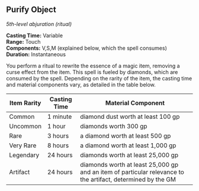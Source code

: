 ## Purify Object
_5th-level abjuration (ritual)_

**Casting Time:** Variable  
**Range:** Touch  
**Components:** V,S,M (explained below, which the spell consumes)  
**Duration:** Instantaneous

You perform a ritual to rewrite the essence of a magic item, removing a curse effect from the item. This spell is fueled by diamonds, which are consumed by the spell. Depending on the rarity of the item, the casting time and material components vary, as detailed in the table below.

| Item Rarity | Casting Time | Material Component                                                                          |
|-------------|--------------|---------------------------------------------------------------------------------------------|
| Common      | 1 minute     | diamond dust worth at least 100 gp                                                          |
| Uncommon    | 1 hour       | diamonds worth 300 gp                                                                       |
| Rare        | 3 hours      | a diamond worth at least 500 gp                                                             |
| Very Rare   | 8 hours      | a diamond worth at least 1,000 gp                                                           |
| Legendary   | 24 hours     | diamonds worth at least 25,000 gp                                                           |
| Artifact    | 24 hours     | diamonds worth at least 25,000 gp and an item of particular relevance to the artifact, determined by the GM |
